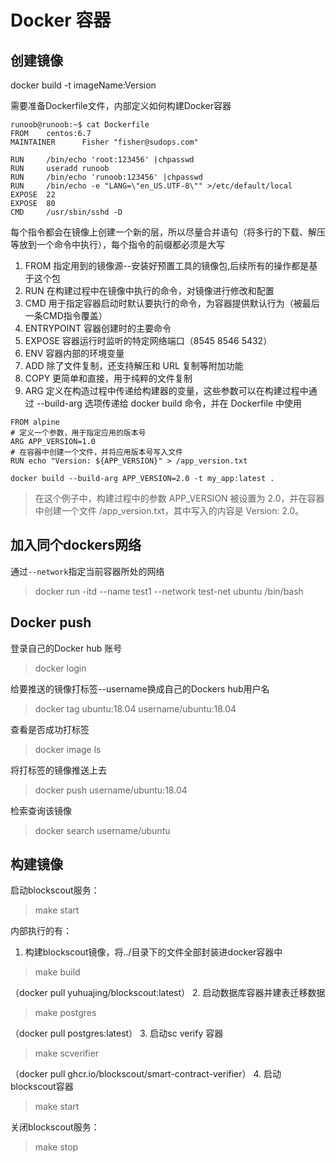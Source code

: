 # Docker 容器

## 创建镜像 
docker build -t imageName:Version

需要准备Dockerfile文件，内部定义如何构建Docker容器
```text
runoob@runoob:~$ cat Dockerfile 
FROM    centos:6.7
MAINTAINER      Fisher "fisher@sudops.com"

RUN     /bin/echo 'root:123456' |chpasswd
RUN     useradd runoob
RUN     /bin/echo 'runoob:123456' |chpasswd
RUN     /bin/echo -e "LANG=\"en_US.UTF-8\"" >/etc/default/local
EXPOSE  22
EXPOSE  80
CMD     /usr/sbin/sshd -D
```
每个指令都会在镜像上创建一个新的层，所以尽量合并语句（将多行的下载、解压等放到一个命令中执行），每个指令的前缀都必须是大写

1. FROM 指定用到的镜像源--安装好预置工具的镜像包,后续所有的操作都是基于这个包
2. RUN 在构建过程中在镜像中执行的命令，对镜像进行修改和配置
3. CMD 用于指定容器启动时默认要执行的命令，为容器提供默认行为（被最后一条CMD指令覆盖）
4. ENTRYPOINT 容器创建时的主要命令
5. EXPOSE 容器运行时监听的特定网络端口（8545 8546 5432）
6. ENV 容器内部的环境变量
7. ADD 除了文件复制，还支持解压和 URL 复制等附加功能
8. COPY 更简单和直接，用于纯粹的文件复制
9. ARG 定义在构造过程中传递给构建器的变量，这些参数可以在构建过程中通过 --build-arg 选项传递给 docker build 命令，并在 Dockerfile 中使用
```text
FROM alpine
# 定义一个参数，用于指定应用的版本号
ARG APP_VERSION=1.0
# 在容器中创建一个文件，并将应用版本号写入文件
RUN echo "Version: ${APP_VERSION}" > /app_version.txt
```
```text
docker build --build-arg APP_VERSION=2.0 -t my_app:latest .
```
> 在这个例子中，构建过程中的参数 APP_VERSION 被设置为 2.0，并在容器中创建一个文件 /app_version.txt，其中写入的内容是 Version: 2.0。

## 加入同个dockers网络
通过```--network```指定当前容器所处的网络

> docker run -itd --name test1 --network test-net ubuntu /bin/bash

## Docker push
登录自己的Docker hub 账号
> docker login

给要推送的镜像打标签--username换成自己的Dockers hub用户名
>docker tag ubuntu:18.04 username/ubuntu:18.04

查看是否成功打标签
>docker image ls

将打标签的镜像推送上去
>docker push username/ubuntu:18.04

检索查询该镜像
>docker search username/ubuntu

## 构建镜像
启动blockscout服务：

> make start 

内部执行的有：
1. 构建blockscout镜像，将../目录下的文件全部封装进docker容器中
> make build

（docker pull yuhuajing/blockscout:latest）
2. 启动数据库容器并建表迁移数据
> make postgres

（docker pull postgres:latest）
3. 启动sc verify 容器
> make scverifier

（docker pull ghcr.io/blockscout/smart-contract-verifier）
4. 启动blockscout容器
> make start

关闭blockscout服务：
> make stop 